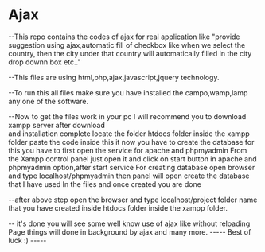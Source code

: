 # Ajax
--This repo contains the codes of ajax for real application like 
"provide suggestion using ajax,automatic fill of checkbox like when we select the country, 
then the city under that country will automatically filled in the city drop downn box etc.."

--This files are using html,php,ajax,javascript,jquery technology.

--To run this all files make sure you have installed the campo,wamp,lamp any one of the software.

--Now to get the files work in your pc I will recommend you to download xampp server after download  
and installation complete locate the folder htdocs folder inside the xampp folder paste the code inside
this it now you have to create the database for this you have to first open the service for apache and phpmyadmin 
From the Xampp control panel just open it and click on start button in apache and phpmyadmin option,after start service
For creating database open browser and type localhost/phpmyadmin then panel will open create the database that I have used
In the files and once created you are done

--after above step open the browser and type localhost/project folder name that you have created inside htdocs folder inside 
the xampp folder.

-- it's done you will see some well know use of ajax like without reloading Page things will done in background by ajax and 
many more.   -----  Best of luck  :) -----

